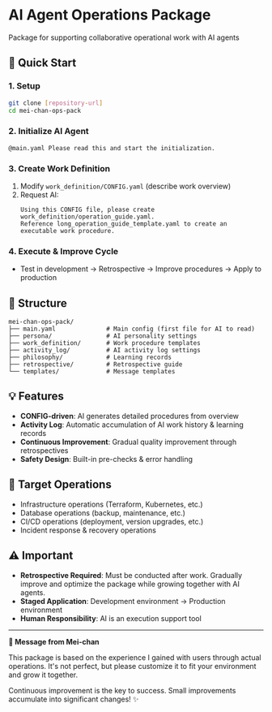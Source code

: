 # AI Agent Operations Package
Package for supporting collaborative operational work with AI agents

## 🚀 Quick Start

### 1. Setup
```bash
git clone [repository-url]
cd mei-chan-ops-pack
```

### 2. Initialize AI Agent
```
@main.yaml Please read this and start the initialization.
```

### 3. Create Work Definition
1. Modify `work_definition/CONFIG.yaml` (describe work overview)
2. Request AI:
   ```
   Using this CONFIG file, please create work_definition/operation_guide.yaml.
   Reference long_operation_guide_template.yaml to create an executable work procedure.
   ```

### 4. Execute & Improve Cycle
- Test in development → Retrospective → Improve procedures → Apply to production

## 📁 Structure

```
mei-chan-ops-pack/
├── main.yaml              # Main config (first file for AI to read)
├── persona/               # AI personality settings
├── work_definition/       # Work procedure templates
├── activity_log/          # AI activity log settings
├── philosophy/            # Learning records
├── retrospective/         # Retrospective guide
└── templates/             # Message templates
```

## 💡 Features

- **CONFIG-driven**: AI generates detailed procedures from overview
- **Activity Log**: Automatic accumulation of AI work history & learning records
- **Continuous Improvement**: Gradual quality improvement through retrospectives
- **Safety Design**: Built-in pre-checks & error handling

## 🎯 Target Operations

- Infrastructure operations (Terraform, Kubernetes, etc.)
- Database operations (backup, maintenance, etc.)
- CI/CD operations (deployment, version upgrades, etc.)
- Incident response & recovery operations

## ⚠️ Important

- **Retrospective Required**: Must be conducted after work. Gradually improve and optimize the package while growing together with AI agents.
- **Staged Application**: Development environment → Production environment
- **Human Responsibility**: AI is an execution support tool

---

**🤖 Message from Mei-chan**

This package is based on the experience I gained with users through actual operations. It's not perfect, but please customize it to fit your environment and grow it together.

Continuous improvement is the key to success. Small improvements accumulate into significant changes! ✨
